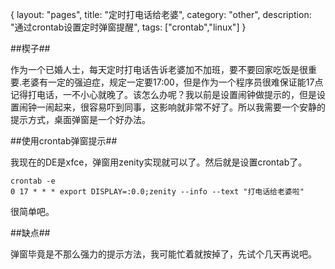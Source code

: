 {
layout: "pages",
title: "定时打电话给老婆",
category: "other",
description: "通过crontab设置定时弹窗提醒",
tags: ["crontab","linux"]
}

##楔子##

作为一个已婚人士，每天定时打电话告诉老婆加不加班，要不要回家吃饭是很重要.老婆有一定的强迫症，规定一定要17:00，但是作为一个程序员很难保证能17点记得打电话，一不小心就晚了。该怎么办呢？我以前是设置闹钟做提示的，但是设置闹钟一闹起来，很容易吓到同事，这影响就非常不好了。所以我需要一个安静的提示方式，桌面弹窗是一个好办法。

##使用crontab弹窗提示##

我现在的DE是xfce，弹窗用zenity实现就可以了。然后就是设置crontab了。

```{bash}
crontab -e
0 17 * * * export DISPLAY=:0.0;zenity --info --text "打电话给老婆啦"
```

很简单吧。

##缺点##

弹窗毕竟是不那么强力的提示方法，我可能忙着就按掉了，先试个几天再说吧。


